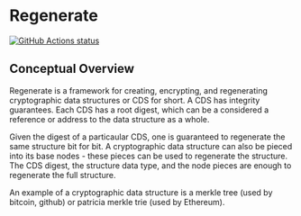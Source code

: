 # Regenerate

<p align="left">
  <a href="https://github.com/pumperknickle/Regenerate/actions?query=workflow%3ABuild"><img alt="GitHub Actions status" src="https://github.com/pumperknickle/Regenerate/workflows/Build/badge.svg"></a>
</p>

## Conceptual Overview

Regenerate is a framework for creating, encrypting, and regenerating cryptographic data structures or CDS for short. A CDS has integrity guarantees. Each CDS has a root digest, which can be a considered a reference or address to the data structure as a whole.

Given the digest of a particaular CDS, one is guaranteed to regenerate the same structure bit for bit. A cryptographic data structure can also be pieced into its base nodes - these pieces can be used to regenerate the structure. The CDS digest, the structure data type, and the node pieces are enough to regenerate the full structure.

An example of a cryptographic data structure is a merkle tree (used by bitcoin, github) or patricia merkle trie (used by Ethereum).
